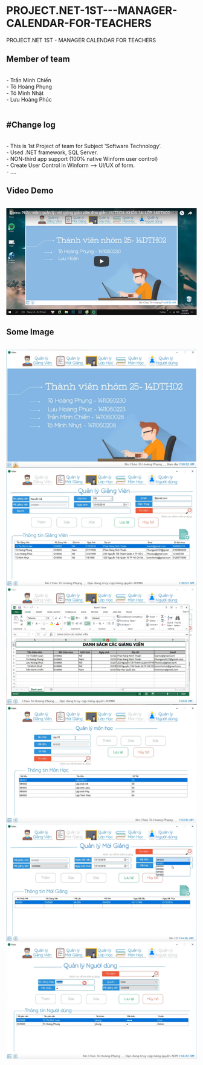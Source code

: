 # PROJECT.NET-1ST---MANAGER-CALENDAR-FOR-TEACHERS
PROJECT.NET 1ST - MANAGER CALENDAR FOR TEACHERS</br>
<h2>Member of team</h2></br>
 - Trần Minh Chiến </br>
 - Tô Hoàng Phụng</br>
 - Tô Minh Nhật</br>
 - Lưu Hoàng Phúc</br>
</br>
 <h2>#Change log </h2></br>
 - This is 1st Project of team for Subject 'Software Technology'.</br>
 - Used .NET framework, SQL Server.</br>
 - NON-third app support (100% native Winform user control)</br>
 - Create User Control in Winform --> UI/UX of form.</br>
 - ....</br>
 <h2>Video Demo</h2></br>
 <center>
  <a href="https://www.youtube.com/watch?v=sAJ-zsL2R-M&t="><img src="https://raw.githubusercontent.com/mchiensd/PROJECT.NET-1ST---MANAGER-CALENDAR-FOR-TEACHERS/master/Image%20Screenshot/7.PNG"><a>
</center>
 <h2>Some Image</h2></br>
 <center>
 <img src="https://raw.githubusercontent.com/mchiensd/PROJECT.NET-1ST---MANAGER-CALENDAR-FOR-TEACHERS/master/Image%20Screenshot/1.PNG"></br>
  <img src="https://raw.githubusercontent.com/mchiensd/PROJECT.NET-1ST---MANAGER-CALENDAR-FOR-TEACHERS/master/Image%20Screenshot/2.PNG"></br>
  <img src="https://raw.githubusercontent.com/mchiensd/PROJECT.NET-1ST---MANAGER-CALENDAR-FOR-TEACHERS/master/Image%20Screenshot/3.PNG"></br>
  <img src="https://raw.githubusercontent.com/mchiensd/PROJECT.NET-1ST---MANAGER-CALENDAR-FOR-TEACHERS/master/Image%20Screenshot/4.PNG"></br>
  <img src="https://raw.githubusercontent.com/mchiensd/PROJECT.NET-1ST---MANAGER-CALENDAR-FOR-TEACHERS/master/Image%20Screenshot/5.PNG"></br>
  <img src="https://raw.githubusercontent.com/mchiensd/PROJECT.NET-1ST---MANAGER-CALENDAR-FOR-TEACHERS/master/Image%20Screenshot/6.PNG"></br>

 </center>
 

